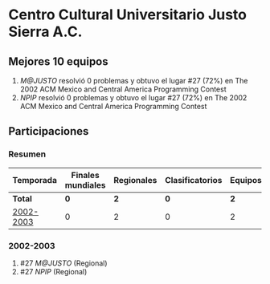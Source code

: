 # Centro Cultural Universitario Justo Sierra A.C.

## Mejores 10 equipos

1. _M@JUSTO_ resolvió 0 problemas y obtuvo el lugar #27 (72%) en The 2002 ACM Mexico and Central America Programming Contest
1. _NPIP_ resolvió 0 problemas y obtuvo el lugar #27 (72%) en The 2002 ACM Mexico and Central America Programming Contest

## Participaciones

### Resumen

| Temporada | Finales mundiales | Regionales | Clasificatorios | Equipos |
| --- | --- | --- | --- | --- |
| **Total** | **0** | **2** | **0** | **2** |
| [2002-2003](#2002-2003) | 0 | 2 | 0 | 2 |

### 2002-2003

1. #27 _M@JUSTO_ (Regional)
1. #27 _NPIP_ (Regional)



